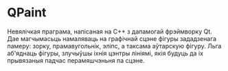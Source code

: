 # QPaint
Невялічкая праграма, напісаная на C++ з дапамогай фрэймворку Qt. Дае магчымасьць намаляваць на графічнай сцэне фігуры зададзенага памеру: зорку, прамавугольнік, эліпс, а таксама аўтарскую фігуру. Льга аб'яднаць фігуры, злучыўшы іхнія цэнтры лініямі, якія будуць да іх прывязаныя падчас перамяшчэньня па сцэне. 
